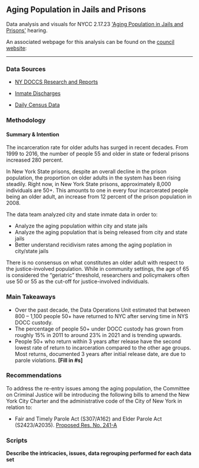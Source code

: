 ## Aging Population in Jails and Prisons

Data analysis and visuals for NYCC 2.17.23 ['Aging Population in Jails and Prisons'](https://legistar.council.nyc.gov/MeetingDetail.aspx?ID=1080355&GUID=F093B565-99BE-48A3-AC7D-BC85211E53E0&Options=info|&Search=) hearing.

An associated webpage for this analysis can be found on the [council website](https://council.nyc.gov/data/vacant-storefronts/): 

***  

### Data Sources 

- [NY DOCCS Research and Reports](https://doccs.ny.gov/research-and-reports)

- [Inmate Discharges](https://data.cityofnewyork.us/Public-Safety/Inmate-Discharges/94ri-3ium)

- [Daily Census Data](https://data.cityofnewyork.us/Public-Safety/Daily-Inmates-In-Custody/7479-ugqb)

### Methodology 

#### Summary & Intention
The incarceration rate for older adults has surged in recent decades. From 1999 to 2016, the number of people 55 and older in state or federal prisons increased 280 percent.

In New York State prisons, despite an overall decline in the prison population, the proportion on older adults in the system has been rising steadily. Right now, in New York State prisons, approximately 8,000 individuals are 50+. This amounts to one in every four incarcerated people being an older adult, an increase from 12 percent of the prison population in 2008.

The data team analyzed city and state inmate data in order to:
- Analyze the aging population within city and state jails
- Analyze the aging population that is being released from city and state jails
- Better understand recidivism rates among the aging poplation in city/state jails

There is no consensus on what constitutes an older adult with respect to the justice-involved population. While in community settings, the age of 65 is considered the “geriatric” threshold, researchers and policymakers often use 50 or 55 as the cut-off for justice-involved individuals.

### Main Takeaways

- Over the past decade, the Data Operations Unit estimated that between 800 – 1,100 people 50+ have returned to NYC after serving time in NYS DOCC custody.
- The percentage of people 50+ under DOCC custody has grown from roughly 15% in 2011 to around 23% in 2021 and is trending upwards.
- People 50+ who return within 3 years after release have the second lowest rate of return to incarceration compared to the other age groups. Most returns, documented 3 years after initial release date, are due to parole violations. **[Fill in #s]**


### Recommendations

To address the re-entry issues among the aging population, the Committee on Criminal Justice will be introducing the following bills to amend the New York City Charter and the administrative code of the City of New York in relation to:

- Fair and Timely Parole Act (S307/A162) and Elder Parole Act (S2423/A2035). [Proposed Res. No. 241-A](https://legistar.council.nyc.gov/LegislationDetail.aspx?ID=5698246&GUID=33830B40-F25E-4BD8-8F07-2F8D649C22F8&Options=&Search=)

### Scripts
**Describe the intricacies, issues, data regrouping performed for each data set**